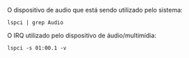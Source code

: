 O dispositivo de audio que está sendo utilizado pelo sistema:

	lspci | grep Audio
	
O IRQ utilizado pelo dispositivo de áudio/multimídia:

	lspci -s 01:00.1 -v
